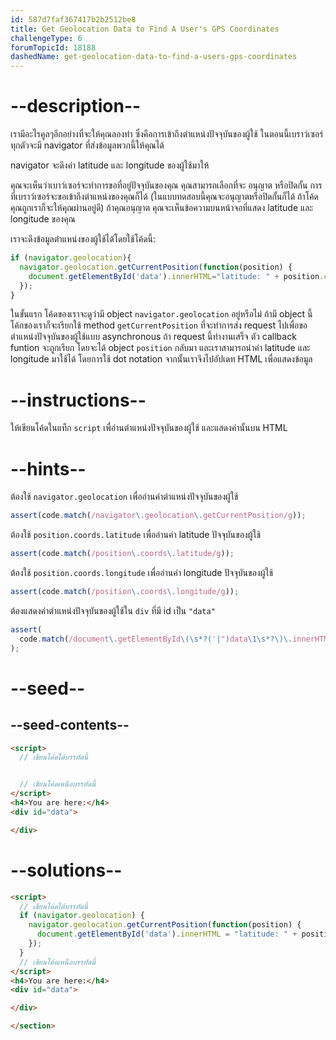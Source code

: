```yaml
---
id: 587d7faf367417b2b2512be8
title: Get Geolocation Data to Find A User's GPS Coordinates
challengeType: 6
forumTopicId: 18188
dashedName: get-geolocation-data-to-find-a-users-gps-coordinates
---
```


# --description--

เรามีอะไรคูลๆอีกอย่างที่จะให้คุณลองทำ ซึ่งคือการเข้าถึงตำแหน่งปัจจุบันของผู้ใช้ 
ในตอนนี้เบราว์เซอร์ทุกตัวจะมี navigator ที่ส่งข้อมูลพวกนี้ให้คุณได้

navigator จะดึงค่า latitude และ longitude ของผู้ใช้มาให้

คุณจะเห็นว่าเบาว์เซอร์จะทำการขอที่อยู่ปัจจุบันของคุณ คุณสามารถเลือกที่จะ อนุญาต หรือปิดกั้น การที่เบราว์เซอร์จะขอเข้าถึงตำแหน่งของคุณก็ได้ (ในแบบทดสอบนี้คุณจะอนุญาตหรือปิดกั้นก็ได้ ถ้าโค้ดคุณถูกเราก็จะให้คุณผ่านอยู่ดี)
ถ้าคุณอนุญาต คุณจะเห็นข้อความบนหน้าจอที่แสดง latitude และ longitude ของคุณ

เราจะดึงข้อมูลตำแหน่งของผู้ใช้ได้โดยใช้โค้ดนี้:

```js
if (navigator.geolocation){
  navigator.geolocation.getCurrentPosition(function(position) {
    document.getElementById('data').innerHTML="latitude: " + position.coords.latitude + "<br>longitude: " + position.coords.longitude;
  });
}
```

ในขั้นแรก โค้ดของเราจะดูว่ามี object `navigator.geolocation` อยู่หรือไม่ 
ถ้ามี object นี้ โค้กของเราก็จะเรียกใช้ method `getCurrentPosition` ที่จะทำการส่ง request ไปเพื่อขอตำแหน่งปัจจุบันของผู้ใช้แบบ asynchronous 
ถ้า request นี้ทำงานเสร็จ ตัว callback funtion จะถูกเรียก โดยจะได้ object `position` กลับมา และเราสามารถนำค่า latitude และ longitude มาใช้ได้ โดยการใช้ dot notation 
จากนั้นเราจึงไปอัปเดท HTML เพื่อแสดงข้อมูล

# --instructions--

ให้เขียนโค้ดในแท็ก `script` เพื่อ่านตำแหน่งปัจจุบันของผู้ใช้ และแสดงค่านั้นบน HTML

# --hints--

ต้องใช้ `navigator.geolocation` เพื่ออ่านค่าตำแหน่งปัจจุบันของผู้ใช้

```js
assert(code.match(/navigator\.geolocation\.getCurrentPosition/g));
```

ต้องใช้ `position.coords.latitude` เพื่ออ่านค่า latitude ปัจจุบันของผู้ใช้

```js
assert(code.match(/position\.coords\.latitude/g));
```

ต้องใช้ `position.coords.longitude` เพื่ออ่านค่า longitude ปัจจุบันของผู้ใช้

```js
assert(code.match(/position\.coords\.longitude/g));
```

ต้องแสดงค่าตำแหน่งปัจจุบันของผู้ใช้ใน `div` ที่มี id เป็น `"data"`

```js
assert(
  code.match(/document\.getElementById\(\s*?('|")data\1\s*?\)\.innerHTML/g)
);
```

# --seed--

## --seed-contents--

```html
<script>
  // เขียนโค้ดใต้บรรทัดนี้


  // เขียนโค้ดเหนือบรรทัดนี้
</script>
<h4>You are here:</h4>
<div id="data">

</div>
```

# --solutions--

```html
<script>
  // เขียนโค้ดใต้บรรทัดนี้
  if (navigator.geolocation) {
    navigator.geolocation.getCurrentPosition(function(position) {
      document.getElementById('data').innerHTML = "latitude: " + position.coords.latitude + "<br>longitude: " + position.coords.longitude;
    });
  }
  // เขียนโค้ดเหนือบรรทัดนี้
</script>
<h4>You are here:</h4>
<div id="data">

</div>

</section>
```
